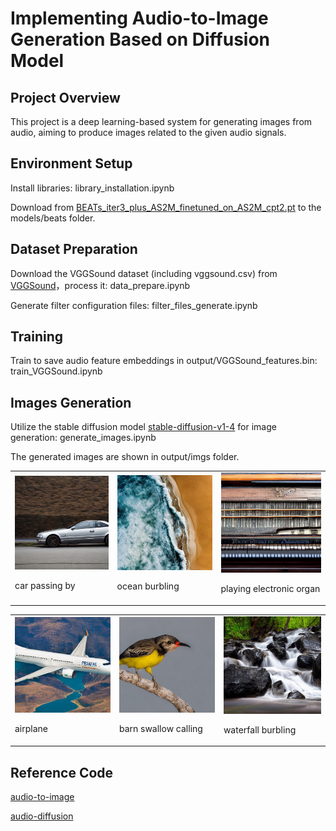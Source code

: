 # Implementing Audio-to-Image Generation Based on Diffusion Model

## Project Overview
This project is a deep learning-based system for generating images from audio, aiming to produce images related to the given audio signals.

## Environment Setup
Install libraries: library_installation.ipynb

Download from [BEATs_iter3_plus_AS2M_finetuned_on_AS2M_cpt2.pt](https://huggingface.co/camenduru/beats/blob/main/BEATs_iter3_plus_AS2M_finetuned_on_AS2M_cpt2.pt) to the models/beats folder.

## Dataset Preparation
Download the VGGSound dataset (including vggsound.csv) from [VGGSound](https://huggingface.co/datasets/Loie/VGGSound)，process it: data_prepare.ipynb
 
Generate filter configuration files: filter_files_generate.ipynb

## Training
Train to save audio feature embeddings in output/VGGSound_features.bin: train_VGGSound.ipynb

## Images Generation
Utilize the stable diffusion model [stable-diffusion-v1-4](https://huggingface.co/CompVis/stable-diffusion-v1-4)  for image generation:
generate_images.ipynb

The generated images are shown in output/imgs folder.
<table>
  <tr>
    <td>
      <img src="output/imgs/1L_QllvdK74_000030.png" alt="Image 1" style="width:100%;">
      <p>car passing by</p>
    </td>
    <td>
      <img src="output/imgs/1MhjSKooAZo_000300.png" alt="Image 2" style="width:100%;">
      <p>ocean burbling</p>
    </td>
    <td>
      <img src="output/imgs/2a6AytwygrI_000100.png" alt="Image 3" style="width:100%;">
      <p>playing electronic organ</p>
    </td>
  </tr>
</table>
<table>
  <tr>
    <td>
      <img src="output/imgs/2hhaxOZmJsY_000694.png" alt="Image 1" style="width:100%;">
      <p>airplane</p>
    </td>
    <td>
      <img src="output/imgs/2yb5ojhk8rk_000157.png" alt="Image 2" style="width:100%;">
      <p>barn swallow calling</p>
    </td>
    <td>
      <img src="output/imgs/3Qzk1nQ3a7Q_000070.png" alt="Image 3" style="width:100%;">
      <p>waterfall burbling</p>
    </td>
  </tr>
</table>

## Reference Code
[audio-to-image](https://github.com/rishavroy97/audio-to-image/tree/main)

[audio-diffusion](https://github.com/teticio/audio-diffusion)
